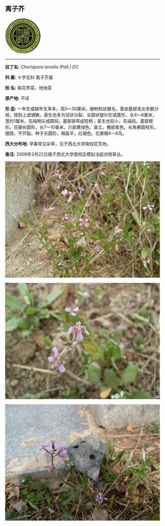 ## 离子芥

![西北大学校园网络植物志](JPG/nwu.gif)

---

**拉丁名:**  _Chorispora tenella (Pall.) DC_

**科 属:** 十字花科 离子芥属

**别 名:** 紫花荠菜、地地菜

**原产地:** 不详

**形  态:** 一年生或越年生草本。高5～30厘米。被粉粒状腺毛。茎由基部发出多数分枝，枝斜上或铺散。基生也多为羽状分裂，长圆状披针形或篦形，长4～8厘米，宽约1厘米，先端稍尖或圆钝，基部狭窄成短柄；茎生也较小，先端钝，基部楔形。花瓣长圆形，长7～10毫米，爪部黄绿色，直立，檐部紫色。长角果圆柱形，细弱，不开裂。种子长圆形，稍扁平，红褐色。花果期4～8月。

**西大分布地:** 早春常见杂草，见于西北大学南校区荒地。

**备注:** 2009年3月22日摄于西北大学南校区模拟法庭对侧草丛。

![离子芥](JPG/离子芥.JPG) 

![离子芥](JPG/离子芥1.JPG) 

![离子芥](JPG/离子芥2.JPG) 

